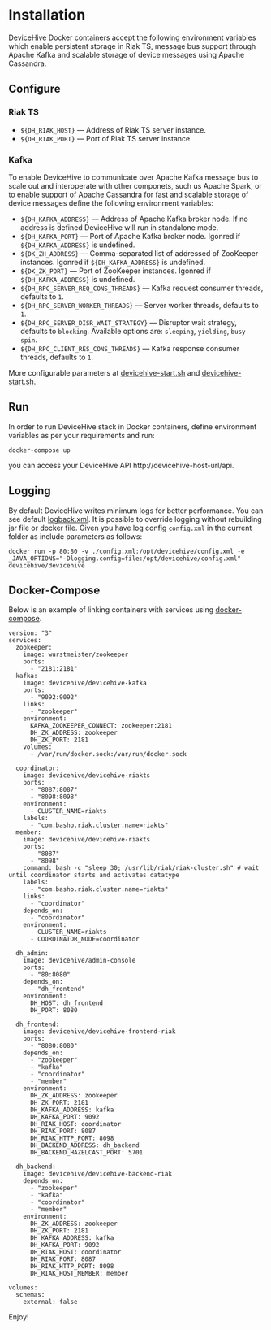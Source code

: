 # Installation
[DeviceHive](https://github.com/devicehive/devicehive-java-server) Docker containers accept the following environment variables which enable persistent storage in Riak TS, message bus support through Apache Kafka and scalable storage of device messages using Apache Cassandra.

## Configure 
### Riak TS
* ```${DH_RIAK_HOST}``` — Address of Riak TS server instance. 
* ```${DH_RIAK_PORT}``` — Port of Riak TS server instance.

### Kafka
To enable DeviceHive to communicate over Apache Kafka message bus to scale out and interoperate with other componets, such us Apache Spark, or to enable support of Apache Cassandra for fast and scalable storage of device messages define the following environment variables:
* ```${DH_KAFKA_ADDRESS}``` — Address of Apache Kafka broker node. If no address is defined DeviceHive will run in standalone mode.
* ```${DH_KAFKA_PORT}``` — Port of Apache Kafka broker node. Igonred if ```${DH_KAFKA_ADDRESS}``` is undefined.
* ```${DK_ZH_ADDRESS}``` — Comma-separated list of addressed of ZooKeeper instances. Igonred if ```${DH_KAFKA_ADDRESS}``` is undefined.
* ```${DK_ZK_PORT}``` — Port of ZooKeeper instances. Igonred if ```${DH_KAFKA_ADDRESS}``` is undefined.
* ```${DH_RPC_SERVER_REQ_CONS_THREADS}``` — Kafka request consumer threads, defaults to ```1```.
* ```${DH_RPC_SERVER_WORKER_THREADS}``` — Server worker threads, defaults to ```1```.
* ```${DH_RPC_SERVER_DISR_WAIT_STRATEGY}``` — Disruptor wait strategy, defaults to ```blocking```. Available options are: ```sleeping```, ```yielding```, ```busy-spin```.
* ```${DH_RPC_CLIENT_RES_CONS_THREADS}``` — Kafka response consumer threads, defaults to ```1```.

More configurable parameters at [devicehive-start.sh](devicehive-frontend/devicehive-start.sh) and [devicehive-start.sh](devicehive-backend/devicehive-start.sh).

## Run
In order to run DeviceHive stack in Docker containers, define environment variables as per your requirements and run:
```
docker-compose up
```
you can access your DeviceHive API http://devicehive-host-url/api. 


## Logging
By default DeviceHive writes minimum logs for better performance. You can see default [logback.xml](https://github.com/devicehive/devicehive-java-server/blob/development/src/main/resources/logback.xml).
It is possible to override logging without rebuilding jar file or docker file. Given you have log config `config.xml` in the current folder as include parameters as follows:
```
docker run -p 80:80 -v ./config.xml:/opt/devicehive/config.xml -e _JAVA_OPTIONS="-Dlogging.config=file:/opt/devicehive/config.xml" devicehive/devicehive
```

## Docker-Compose

Below is an example of linking containers with services using [docker-compose](https://docs.docker.com/compose/compose-file/#version-3).
```
version: "3"
services:
  zookeeper:
    image: wurstmeister/zookeeper
    ports:
      - "2181:2181"
  kafka:
    image: devicehive/devicehive-kafka
    ports:
      - "9092:9092"
    links:
      - "zookeeper"
    environment:
      KAFKA_ZOOKEEPER_CONNECT: zookeeper:2181
      DH_ZK_ADDRESS: zookeeper
      DH_ZK_PORT: 2181
    volumes:
      - /var/run/docker.sock:/var/run/docker.sock
 
  coordinator:
    image: devicehive/devicehive-riakts
    ports:
      - "8087:8087"
      - "8098:8098"
    environment:
      - CLUSTER_NAME=riakts
    labels:
      - "com.basho.riak.cluster.name=riakts"
  member:
    image: devicehive/devicehive-riakts
    ports:
      - "8087"
      - "8098"
    command: bash -c "sleep 30; /usr/lib/riak/riak-cluster.sh" # wait until coordinator starts and activates datatype
    labels:  
      - "com.basho.riak.cluster.name=riakts"
    links:
      - "coordinator"
    depends_on:
      - "coordinator"
    environment:
      - CLUSTER_NAME=riakts
      - COORDINATOR_NODE=coordinator
  
  dh_admin:
    image: devicehive/admin-console
    ports:
      - "80:8080"
    depends_on:
      - "dh_frontend"
    environment:
      DH_HOST: dh_frontend
      DH_PORT: 8080

  dh_frontend:
    image: devicehive/devicehive-frontend-riak
    ports:
      - "8080:8080"
    depends_on:
      - "zookeeper"
      - "kafka"
      - "coordinator"
      - "member"
    environment:
      DH_ZK_ADDRESS: zookeeper
      DH_ZK_PORT: 2181
      DH_KAFKA_ADDRESS: kafka
      DH_KAFKA_PORT: 9092
      DH_RIAK_HOST: coordinator
      DH_RIAK_PORT: 8087
      DH_RIAK_HTTP_PORT: 8098
      DH_BACKEND_ADDRESS: dh_backend
      DH_BACKEND_HAZELCAST_PORT: 5701

  dh_backend:
    image: devicehive/devicehive-backend-riak
    depends_on:
      - "zookeeper"
      - "kafka"
      - "coordinator"
      - "member"
    environment:
      DH_ZK_ADDRESS: zookeeper
      DH_ZK_PORT: 2181
      DH_KAFKA_ADDRESS: kafka
      DH_KAFKA_PORT: 9092
      DH_RIAK_HOST: coordinator
      DH_RIAK_PORT: 8087
      DH_RIAK_HTTP_PORT: 8098
      DH_RIAK_HOST_MEMBER: member

volumes:
  schemas:
    external: false
```

Enjoy!

